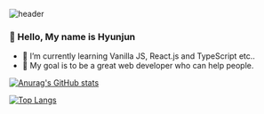 ![header](https://capsule-render.vercel.app/api?type=waving&color=auto&height=300&section=header&text=Yongveloper%20GitHub&fontSize=70&desc=Frontend%20Developer&animation=blink&fontAlign=50)
### 👋 Hello, My name is Hyunjun

- 📖 I’m currently learning Vanilla JS, React.js and TypeScript etc..
- 🌈 My goal is to be a great web developer who can help people.

[![Anurag's GitHub stats](https://github-readme-stats.vercel.app/api?username=Yongveloper&&count_private=true&a&show_icons=true&theme=chartreuse-dark)](https://github.com/anuraghazra/github-readme-stats)

[![Top Langs](https://github-readme-stats.vercel.app/api/top-langs/?username=Yongveloper&layout=compact&theme=chartreuse-dark)](https://github.com/anuraghazra/github-readme-stats)
<!--
**Yongveloper/Yongveloper** is a ✨ _special_ ✨ repository because its `README.md` (this file) appears on your GitHub profile.

Here are some ideas to get you started:

- 🔭 I’m currently working on ...
- 🌱 I’m currently learning ...
- 👯 I’m looking to collaborate on ...
- 🤔 I’m looking for help with ...
- 💬 Ask me about ...
- 📫 How to reach me: ...
- 😄 Pronouns: ...
- ⚡ Fun fact: ...
-->
